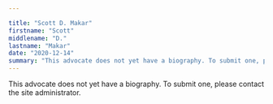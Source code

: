 ```yaml
---

title: "Scott D. Makar"
firstname: "Scott"
middlename: "D."
lastname: "Makar"
date: "2020-12-14"
summary: "This advocate does not yet have a biography. To submit one, please contact the site administrator."
---
```

This advocate does not yet have a biography. To submit one, please contact the site administrator.

